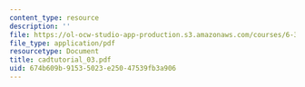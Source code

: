 ```yaml
---
content_type: resource
description: ''
file: https://ol-ocw-studio-app-production.s3.amazonaws.com/courses/6-374-analysis-and-design-of-digital-integrated-circuits-fall-2003/674b609b91535023e25047539fb3a906_cadtutorial_03.pdf
file_type: application/pdf
resourcetype: Document
title: cadtutorial_03.pdf
uid: 674b609b-9153-5023-e250-47539fb3a906
---
```

